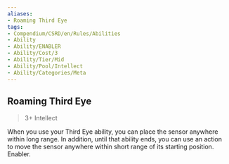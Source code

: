 ```yaml
---
aliases:
- Roaming Third Eye
tags:
- Compendium/CSRD/en/Rules/Abilities
- Ability
- Ability/ENABLER
- Ability/Cost/3
- Ability/Tier/Mid
- Ability/Pool/Intellect
- Ability/Categories/Meta
---
```


  
## Roaming Third Eye  
>3+  Intellect  
  
When you use your Third Eye ability, you can place the sensor anywhere within long range. In addition, until that ability ends, you can use an action to move the sensor anywhere within short range of its starting position. Enabler.